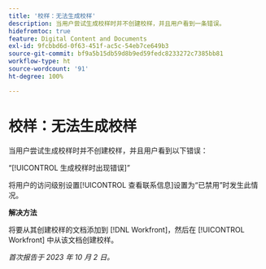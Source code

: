```yaml
---
title: '校样：无法生成校样'
description: 当用户尝试生成校样时并不创建校样，并且用户看到一条错误。
hidefromtoc: true
feature: Digital Content and Documents
exl-id: 9fcbbd6d-0f63-451f-ac5c-54eb7ce649b3
source-git-commit: bf9a5b15db59d8b9ed59fedc8233272c7385bb81
workflow-type: ht
source-wordcount: '91'
ht-degree: 100%

---
```


# 校样：无法生成校样

当用户尝试生成校样时并不创建校样，并且用户看到以下错误：

“[!UICONTROL 生成校样时出现错误]”

将用户的访问级别设置[!UICONTROL 查看联系信息]设置为“已禁用”时发生此情况。

**解决方法**

将要从其创建校样的文档添加到 [!DNL Workfront]，然后在 [!UICONTROL Workfront] 中从该文档创建校样。

_首次报告于 2023 年 10 月 2 日。_
